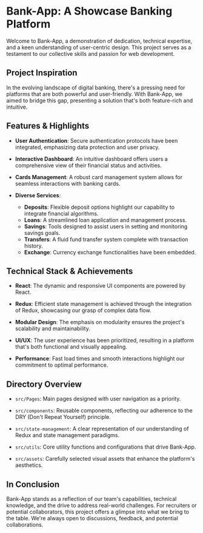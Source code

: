 # Bank-App: A Showcase Banking Platform

Welcome to Bank-App, a demonstration of dedication, technical expertise, and a keen understanding of user-centric design. This project serves as a testament to our collective skills and passion for web development.

## Project Inspiration

In the evolving landscape of digital banking, there's a pressing need for platforms that are both powerful and user-friendly. With Bank-App, we aimed to bridge this gap, presenting a solution that's both feature-rich and intuitive.

## Features & Highlights

- **User Authentication**: Secure authentication protocols have been integrated, emphasizing data protection and user privacy.
  
- **Interactive Dashboard**: An intuitive dashboard offers users a comprehensive view of their financial status and activities.
  
- **Cards Management**: A robust card management system allows for seamless interactions with banking cards.
  
- **Diverse Services**:
  - **Deposits**: Flexible deposit options highlight our capability to integrate financial algorithms.
  - **Loans**: A streamlined loan application and management process.
  - **Savings**: Tools designed to assist users in setting and monitoring savings goals.
  - **Transfers**: A fluid fund transfer system complete with transaction history.
  - **Exchange**: Currency exchange functionalities have been embedded.


## Technical Stack & Achievements

- **React**: The dynamic and responsive UI components are powered by React.
  
- **Redux**: Efficient state management is achieved through the integration of Redux, showcasing our grasp of complex data flow.
  
- **Modular Design**: The emphasis on modularity ensures the project's scalability and maintainability.
  
- **UI/UX**: The user experience has been prioritized, resulting in a platform that's both functional and visually appealing.
  
- **Performance**: Fast load times and smooth interactions highlight our commitment to optimal performance.

## Directory Overview

- `src/Pages`: Main pages designed with user navigation as a priority.
  
- `src/components`: Reusable components, reflecting our adherence to the DRY (Don't Repeat Yourself) principle.
  
- `src/state-management`: A clear representation of our understanding of Redux and state management paradigms.
  
- `src/utils`: Core utility functions and configurations that drive Bank-App.
  
- `src/assets`: Carefully selected visual assets that enhance the platform's aesthetics.

## In Conclusion

Bank-App stands as a reflection of our team's capabilities, technical knowledge, and the drive to address real-world challenges. For recruiters or potential collaborators, this project offers a glimpse into what we bring to the table. We're always open to discussions, feedback, and potential collaborations.

